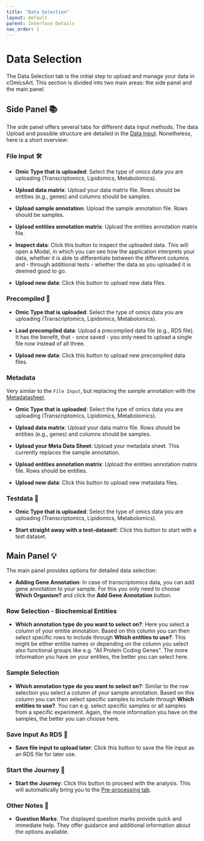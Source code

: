 ```yaml
---
title: "Data Selection"
layout: default
parent: Interface Details
nav_order: 1
---
```


# Data Selection

The Data Selection tab is the initial step to upload and manage your data in cOmicsArt. This section is divided into two main areas: the side panel and the main panel.

## Side Panel 📚

The side panel offers several tabs for different data input methods. The data Upload 
and possible structure are detailed in the [Data Input](required-data-input.md). 
Nonetheless, here is a short overview:

### File Input 🛠️

- **Omic Type that is uploaded**: Select the type of omics data you are uploading (Transcriptomics, Lipidomics, Metabolomics).

- **Upload data matrix**: Upload your data matrix file. Rows should be entities (e.g., genes) and columns should be samples.

- **Upload sample annotation**: Upload the sample annotation file. Rows should be samples.

- **Upload entities annotation matrix**: Upload the entities annotation matrix file.

- **Inspect data**: Click this button to inspect the uploaded data. This will open a 
  Modal, in which you can see how the application interprets your data, whether it is 
  able to differentiate between the different columns and - through additional tests - 
  whether the data as you uploaded it is deemed good to go.

- **Upload new data**: Click this button to upload new data files.

### Precompiled 🔧

- **Omic Type that is uploaded**: Select the type of omics data you are uploading (Transcriptomics, Lipidomics, Metabolomics).

- **Load precompiled data**: Upload a precompiled data file (e.g., RDS file). It has 
  the benefit, that - once saved - you only need to upload a single file now instead 
  of all three.

- **Upload new data**: Click this button to upload new precompiled data files.

### Metadata

Very similar to the `File Input`, but replacing the sample annotation with the 
[Metadatasheet](https://www.nature.com/articles/s41597-024-03349-2).

- **Omic Type that is uploaded**: Select the type of omics data you are uploading (Transcriptomics, Lipidomics, Metabolomics).

- **Upload data matrix**: Upload your data matrix file. Rows should be entities (e.g., genes) and columns should be samples.

- **Upload your Meta Data Sheet**: Upload your metadata sheet. This currently replaces the sample annotation.

- **Upload entities annotation matrix**: Upload the entities annotation matrix file. Rows should be entities.

- **Upload new data**: Click this button to upload new metadata files.

### Testdata 🧪

- **Omic Type that is uploaded**: Select the type of omics data you are uploading (Transcriptomics, Lipidomics, Metabolomics).

- **Start straight away with a test-dataset!**: Click this button to start with a test dataset.

## Main Panel 💡

The main panel provides options for detailed data selection:

- **Adding Gene Annotation**: In case of transcriptomics data, you can add gene 
  annotation to your sample. For this you only need to choose **Which Organism?** and 
  click the **Add Gene Annotation** button.

### Row Selection - Biochemical Entities

- **Which annotation type do you want to select on?**: Here you select a column of 
  your entitie annotation. Based on this column you can then select specific rows to 
  include through **Which entities to use?**. This might be either entitie names or 
  depending on the column you select also functional groups like e.g. "All Protein 
  Coding Genes". The more information you have on your entities, the better you can 
  select here. 

### Sample Selection

- **Which annotation type do you want to select on?**: Similar to the row selection you select a column of 
  your sample annotation. Based on this column you can then select specific samples to 
  include through **Which entities to use?**. You can e.g. select specific 
  samples or all samples from a specific experiment. Again, the more information you 
  have on the samples, the better you can choose here. 

### Save Input As RDS 💾

- **Save file input to upload later**: Click this button to save the file input as an RDS file for later use.

### Start the Journey 🚀

- **Start the Journey**: Click this button to proceed with the analysis. This will 
  automatically bring you to the [Pre-processing tab](pre-processing.md).

### Other Notes 📌

- **Question Marks**: The displayed question marks provide quick and immediate help. They offer guidance and additional information about the options available.
